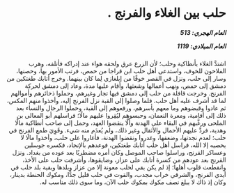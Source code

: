 <h1 dir="rtl">حلب بين الغلاء والفرنج
  .</h1>

<h5 dir="rtl">العام الهجري:  513

العام الميلادي: 1119

</h5>

<p dir="rtl">اشتدَّ الغلاء بأنطاكية وحلب؛ لأن الزرع عرق ولحقه هواء عند إدراكه فأتلفه، وهرب الفلاحون للخوف، واستدعى أهل حلب ابن قراجا من حمص، فرتب الأمور بها، وحصنها، وسار إلى حلب، ونزل في القصر خوفًا من إيلغازي لِما كان بينهما. وخرج أتابك طغتكين من دمشق إلى حمص، ونهب أعمالها وشعثها، وأقام عليها مدة، وعاد إلى دمشق لحركة الفرنج. وخرجت قافلة من حلب إلى دمشق فيها تجار وغيرهم، وحملوا ذخائرهم وأموالهم لما قد أشرف عليه أهل حلب. فلما وصلوا إلى القبة نزل الفرنج إليه، وأخذوا منهم المكس، ثم عادوا وقبضوهم وما معهم بأسرهم، ورفعوهم إلى القبة، وحملوا الرجال والنساء بعد ذلك إلى أفامية، ومعرة النعمان، وحبسوهم ليُقِروا عليهم مالًا؛ فراسلهم أبو المعالي بن الملحى ورغَّبهم في البقاء على الهدنة وألَّا ينقضوا العهد، وحمل إلى صاحب أنطاكية مالًا وهدية، فردَّ عليهم الأحمال والأثقال وغير ذلك، ولم يُعدَم منه شيء. وقَوِيَ طمع الفرنج في حلب؛ لعدم نجدتها، وضعفها، وغدروا ونقضوا الهدنة، فأغاروا على حلب، وأخذوا مالًا لا يحصيه إلا الله، فراسل أهل حلب أتابك طغتكين، فوعدهم بالإنجاد، فكسره جوسلين وعساكر الفرنج، وراسلوا صاحب الموصل وكان أمره مضطربًا بعد عوده من بغداد. ونزل الفرنج بعد عودهم من كسرة أتابك على عزاز، وضايقوها، وأشرفت حلب على الأخذ، وانقطعت قلوب أهلها؛ إذ لم يكن بقي لحلب معونة إلا من عزاز وبلدها وبقية بلد حلب في أيدي الفرنج، والشرقي خراب مجدب، والقوت في حلب قليل جدًّا، ومكوك الحنطة بدينار، وكان إذ ذاك لا يبلغ نصف مكوك بمكوك حلب الآن، وما سوى ذلك مناسب له.</p></br>
